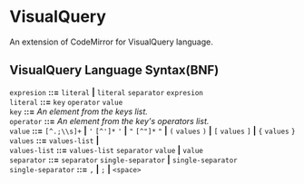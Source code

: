 VisualQuery
===========

An extension of CodeMirror for VisualQuery language. 




VisualQuery Language Syntax(BNF)
---------------------------------
`expresion` __::=__ `literal` __|__ `literal` `separator` `expresion`<br />
`literal` __::=__ `key` `operator` `value`<br />
`key` __::=__ *An element from the keys list.*<br />
`operator` __::=__ *An element from the key's operators list.*<br />
`value` __::=__ `[^.;\\s]+` __|__ `'` `[^']*` `'` __|__ `"` `[^"]*` `"` __|__ `(` `values` `)` __|__ `[` `values` `]` __|__ `{` `values` `}`<br />
`values` __::=__ `values-list` __|__ ` `<br />
`values-list` __::=__ `values-list` `separator` `value` __|__ `value`<br />
`separator` __::=__ `separator` `single-separator` __|__ `single-separator`<br />
`single-separator` __::=__ `,` __|__ `;` __|__ `<space>`<br />
